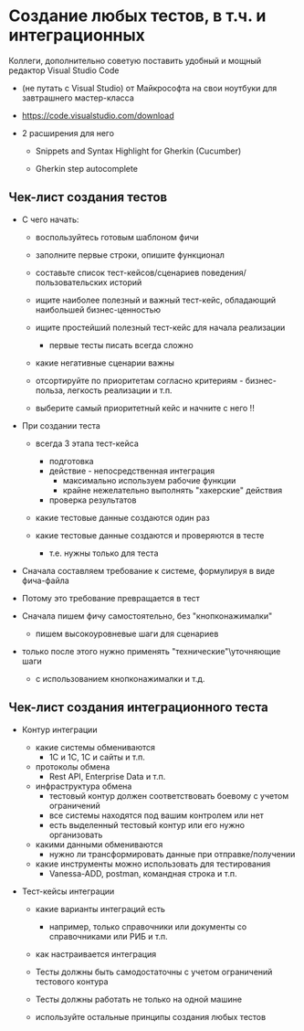 # Создание любых тестов, в т.ч. и интеграционных

Коллеги, дополнительно советую поставить удобный и мощный редактор Visual Studio Code
  - (не путать с Visual Studio) от Майкрософта на свои ноутбуки для завтрашнего мастер-класса
- https://code.visualstudio.com/download

- 2 расширения для него
  - Snippets and Syntax Highlight for Gherkin (Cucumber)

  - Gherkin step autocomplete

## Чек-лист создания тестов

- С чего начать:
  - воспользуйтесь готовым шаблоном фичи
  - заполните первые строки, опишите функционал

  - составьте список тест-кейсов/сценариев поведения/пользовательских историй
  - ищите наиболее полезный и важный тест-кейс, обладающий наибольшей бизнес-ценностью
  - ищите простейший полезный тест-кейс для начала реализации
    - первые тесты писать всегда сложно
  - какие негативные сценарии важны
  - отсортируйте по приоритетам согласно критериям - бизнес-польза, легкость реализации и т.п.

  - выберите самый приоритетный кейс и начните с него !!

- При создании теста
  - всегда 3 этапа тест-кейса
    - подготовка
    - действие - непосредственная интеграция
      - максимально используем рабочие функции
      - крайне нежелательно выполнять "хакерские" действия
    - проверка результатов

  - какие тестовые данные создаются один раз
  - какие тестовые данные создаются и проверяются в тесте
    - т.е. нужны только для теста

- Сначала составляем требование к системе, формулируя в виде фича-файла
- Потому это требование превращается в тест

- Сначала пишем фичу самостоятельно, без "кнопконажималки"
  - пишем высокоуровневые шаги для сценариев
- только после этого нужно применять "технические"\уточняющие шаги
  - с использованием кнопконажималки и т.д.

## Чек-лист создания интеграционного теста

- Контур интеграции
  - какие системы обмениваются
    - 1С и 1С, 1С и сайты и т.п.
  - протоколы обмена
    - Rest API, Enterprise Data и т.п.
  - инфраструктура обмена
    - тестовый контур должен соответствовать боевому с учетом ограничений
    - все системы находятся под вашим контролем или нет
    - есть выделенный тестовый контур или его нужно организовать
  - какими данными обмениваются
    - нужно ли трансформировать данные при отправке/получении
  - какие инструменты можно использовать для тестирования
    - Vanessa-ADD, postman, командная строка и т.п.

- Тест-кейсы интеграции
  - какие варианты интеграций есть
    - например, только справочники или документы со справочниками или РИБ и т.п.
  - как настраивается интеграция

  - Тесты должны быть самодостаточны с учетом ограничений тестового контура
  - Тесты должны работать не только на одной машине

  - используйте остальные принципы создания любых тестов
